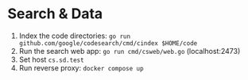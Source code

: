 # Search & Data

1. Index the code directories: `go run github.com/google/codesearch/cmd/cindex $HOME/code`
2. Run the search web app: `go run cmd/csweb/web.go` (localhost:2473)
3. Set host `cs.sd.test`
4. Run reverse proxy: `docker compose up`
